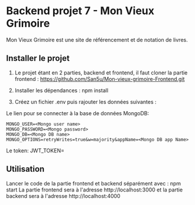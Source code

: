# Backend projet 7 - Mon Vieux Grimoire

Mon Vieux Grimoire est une site de référencement et de notation de livres.

## Installer le projet

1. Le projet étant en 2 parties, backend et frontend, il faut cloner la partie frontend : https://github.com/San5u/Mon-vieux-grimoire-Frontend.git
3. Installer les dépendances : npm install

4. Créez un fichier .env puis rajouter les données suivantes :

Le lien pour se connecter à la base de données MongoDB:

```MONGO_URL=<Mongo url>
MONGO_USER=<Mongo user name>
MONGO_PASSWORD=<Mongo password>
MONGO_DB=<Mongo DB name>
MONGO_OPTIONS=retryWrites=true&w=majority&appName=<Mongo DB app Name>
```
Le token: JWT_TOKEN=

## Utilisation
Lancer le code de la partie frontend et backend séparément avec : npm start
La partie frontend sera à l'adresse http://localhost:3000 et la partie backend sera à l'adresse http://localhost:4000